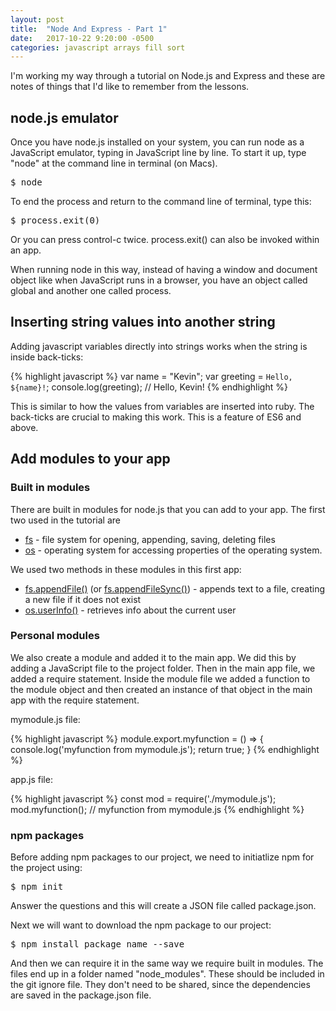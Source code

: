 ```yaml
---
layout: post
title:  "Node And Express - Part 1"
date:   2017-10-22 9:20:00 -0500
categories: javascript arrays fill sort
---
```


I'm working my way through a tutorial on Node.js and Express and these are notes of things that I'd like to remember from the lessons.

## node.js emulator

Once you have node.js installed on your system, you can run node as a JavaScript emulator, typing in JavaScript line by line. To start it up, type "node" at the command line in terminal (on Macs).

<pre>$ node</pre>

To end the process and return to the command line of terminal, type this:

<pre>$ process.exit(0)</pre>

Or you can press control-c twice. process.exit() can also be invoked within an app.

When running node in this way, instead of having a window and document object like when JavaScript runs in a browser, you have an object called global and another one called process.

## Inserting string values into another string

Adding javascript variables directly into strings works when the string is inside back-ticks:

{% highlight javascript %}
  var name = "Kevin";
  var greeting = `Hello, ${name}!`;
  console.log(greeting);
  // Hello, Kevin!
{% endhighlight %}

This is similar to how the values from variables are inserted into ruby. The back-ticks are crucial to making this work. This is a feature of ES6 and above.

## Add modules to your app

### Built in modules

There are built in modules for node.js that you can add to your app. The first two used in the tutorial are 
* [fs](https://nodejs.org/api/fs.html#fs_file_system) - file system for opening, appending, saving, deleting files
* [os](https://nodejs.org/api/os.html#os_os) - operating system for accessing properties of the operating system.

We used two methods in these modules in this first app:
* [fs.appendFile()](https://nodejs.org/api/fs.html#fs_fs_appendfile_file_data_options_callback) (or [fs.appendFileSync()](https://nodejs.org/api/fs.html#fs_fs_appendfilesync_file_data_options)) - appends text to a file, creating a new file if it does not exist
* [os.userInfo()](https://nodejs.org/api/os.html#os_os_userinfo_options) - retrieves info about the current user

### Personal modules

We also create a module and added it to the main app. We did this by adding a JavaScript file to the project folder. Then in the main app file, we added a require statement. Inside the module file we added a function to the module object and then created an instance of that object in the main app with the require statement. 

mymodule.js file:

{% highlight javascript %}
  module.export.myfunction = () => {
    console.log('myfunction from mymodule.js');
    return true;
  }
{% endhighlight %}

app.js file:

{% highlight javascript %}
  const mod = require('./mymodule.js');
  mod.myfunction();
  // myfunction from mymodule.js
{% endhighlight %}

### npm packages

Before adding npm packages to our project, we need to initiatlize npm for the project using:

<pre>$ npm init</pre>

Answer the questions and this will create a JSON file called package.json.

Next we will want to download the npm package to our project:

<pre>$ npm install package_name --save</pre>

And then we can require it in the same way we require built in modules. The files end up in a folder named "node_modules". These should be included in the git ignore file. They don't need to be shared, since the dependencies are saved in the package.json file. 